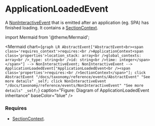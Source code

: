 # ApplicationLoadedEvent

A [NonInteractiveEvent](/taxonomy/reference/events/NonInteractiveEvent.md) that is emitted after an application (eg. SPA) has finished loading. It contains a 
[SectionContext](/taxonomy/reference/location-contexts/SectionContext.md).

import Mermaid from '@theme/Mermaid';

<Mermaid chart={`
	graph LR
    AbstractEvent["AbstractEvent<br><span class='requires_context'>requires:<br />ApplicationContext<span class='properties'>location_stack: array<br />global_contexts: array<br />_type: string<br />id: string<br />time: integer</span></span>"] --> NonInteractiveEvent;
    NonInteractiveEvent --> ApplicationLoadedEvent["ApplicationLoadedEvent<br /><span class='properties'>requires:<br />SectionContext</span>"];
    click AbstractEvent "/docs/taxonomy/reference/events/AbstractEvent" "See more details" _self;
    click NonInteractiveEvent "/docs/taxonomy/reference/events/NonInteractiveEvent" "See more details" _self;
`} caption="Figure: Diagram of ApplicationLoadedEvent inheritance" baseColor="blue" />

### Requires
- [SectionContext](/taxonomy/reference/location-contexts/SectionContext.md).